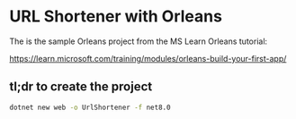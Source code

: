 # URL Shortener with Orleans

The is the sample Orleans project from the MS Learn Orleans tutorial:

https://learn.microsoft.com/training/modules/orleans-build-your-first-app/

## tl;dr to create the project

```bash
dotnet new web -o UrlShortener -f net8.0
```

